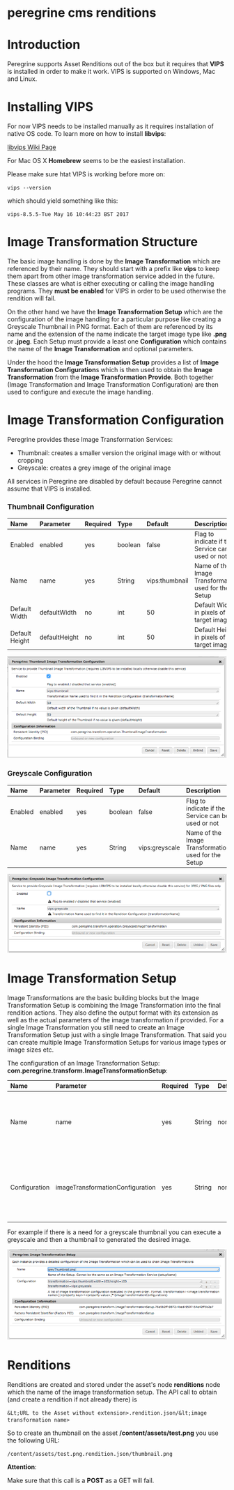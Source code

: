 peregrine cms renditions
=====

# Introduction

Peregrine supports Asset Renditions out of the box but it requires
that **VIPS** is installed in order to make it work. VIPS is supported
on Windows, Mac and Linux.

# Installing VIPS

For now VIPS needs to be installed manually as it requires installation
of native OS code. To learn more on how to install **libvips**:

[libvips Wiki Page](https://github.com/jcupitt/libvips/wiki)

For Mac OS X **Homebrew** seems to be the easiest installation.

Please make sure htat VIPS is working before more on:

    vips --version

which should yield something like this:

    vips-8.5.5-Tue May 16 10:44:23 BST 2017

# Image Transformation Structure

The basic image handling is done by the **Image Transformation** which are referenced by their
name. They should start with a prefix like **vips** to keep them apart from other image transformation
service added in the future. These classes are what is either executing or calling the image
handling programs. They **must be enabled** for VIPS in order to be used otherwise the rendition
will fail.

On the other hand we have the **Image Transformation Setup** which are the configuration of the
image handling for a particular purpose like creating a Greyscale Thumbnail in PNG format. Each
of them are referenced by its name and the extension of the name indicate the target image type
like **.png** or **.jpeg**. Each Setup must provide a least one **Configuration** which contains
the name of the **Image Transformation** and optional parameters.

Under the hood the **Image Transformation Setup** provides a list of **Image Transformation Configuration**s
which is then used to obtain the **Image Transformation** from the **Image Transformation Provide**.
Both together (Image Transformation and Image Transformation Configuration) are then used to
configure and execute the image handling.

# Image Transformation Configuration

Peregrine provides these Image Transformation Services:

* Thumbnail: creates a smaller version the original image with or without cropping
* Greyscale: creates a grey image of the original image

All services in Peregrine are disabled by default because
Peregrine cannot assume that VIPS is installed.

### Thumbnail Configuration

|Name|Parameter|Required|Type|Default|Description|
|:---|:--------|:-------|:---|:------|:----------|
|Enabled|enabled|yes|boolean|false|Flag to indicate if the Service can be used or not|
|Name|name|yes|String|vips:thumbnail|Name of the Image Transformation used for the Setup|
|Default Width|defaultWidth|no|int|50|Default Width in pixels of the target image|
|Default Height|defaultHeight|no|int|50|Default Height in pixels of the target image|

![Image Transformation Configuration for Thumbnail](renditions.image.transformation.configuration.thumbnail.png)

### Greyscale Configuration

|Name|Parameter|Required|Type|Default|Description|
|:---|:--------|:-------|:---|:------|:----------|
|Enabled|enabled|yes|boolean|false|Flag to indicate if the Service can be used or not|
|Name|name|yes|String|vips:greyscale|Name of the Image Transformation used for the Setup|

![Image Transformation Configuration for Greyscale](renditions.image.transformation.configuration.greyscale.png)

# Image Transformation Setup

Image Transformations are the basic building blocks but the Image Transformation Setup is combining the
Image Transformation into the final rendition actions. They also define the output format with its extension
as well as the actual parameters of the image transformation if provided.
For a single Image Transformation you still need to create an Image Transformation Setup just with a single
Image Transformation. That said you can create multiple Image Transformation Setups for various image types
or image sizes etc.

The configuration of an Image Transformation Setup: **com.peregrine.transform.ImageTransformationSetup**:

|Name|Parameter|Required|Type|Default|Description|
|:---|:--------|:-------|:---|:------|:----------|
|Name|name|yes|String|none|Name of the Image Transformation Setup. You need to provide an extension for the target image type|
|Configuration|imageTransformationConfiguration|yes|String|none|List of Image Transformation in the format: transformation=&lt;transformation name>[\|parameter name=parameter value]*|

For example if there is a need for a greyscale thumbnail you can execute a greyscale and then a thumbnail
to generated the desired image.

![Image Transformation Setup Confiuration for Greyscale Thumbnail](renditions.image.transformation.setup.configuration.greyThumbnail.png)

# Renditions

Renditions are created and stored under the asset's node **renditions** node which the name of the
image transformation setup. The API call to obtain (and create a rendition if not already there) is

    &Lt;URL to the Asset without extension>.rendition.json/&lt;image transformation name>

So to create an thumbnail on the asset **/content/assets/test.png** you use the following URL:

    /content/assets/test.png.rendition.json/thumbnail.png

**Attention**:

Make sure that this call is a **POST** as a GET will fail.